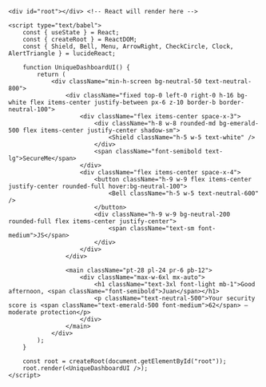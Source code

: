 <!DOCTYPE html>
<html lang="en">
<head>
    <meta charset="UTF-8">
    <meta name="viewport" content="width=device-width, initial-scale=1.0">
    <title>React on GitHub Pages</title>
    <script src="https://unpkg.com/react@18/umd/react.development.js"></script>
    <script src="https://unpkg.com/react-dom@18/umd/react-dom.development.js"></script>
    <script src="https://unpkg.com/babel-standalone@6/babel.min.js"></script>
    <script src="https://cdn.jsdelivr.net/npm/lucide-react@latest"></script>
    <script src="https://cdn.tailwindcss.com"></script>
</head>
<body class="bg-gray-100">

    <div id="root"></div> <!-- React will render here -->

    <script type="text/babel">
        const { useState } = React;
        const { createRoot } = ReactDOM;
        const { Shield, Bell, Menu, ArrowRight, CheckCircle, Clock, AlertTriangle } = lucideReact;

        function UniqueDashboardUI() {
            return (
                <div className="min-h-screen bg-neutral-50 text-neutral-800">
                    <div className="fixed top-0 left-0 right-0 h-16 bg-white flex items-center justify-between px-6 z-10 border-b border-neutral-100">
                        <div className="flex items-center space-x-3">
                            <div className="h-8 w-8 rounded-md bg-emerald-500 flex items-center justify-center shadow-sm">
                                <Shield className="h-5 w-5 text-white" />
                            </div>
                            <span className="font-semibold text-lg">SecureMe</span>
                        </div>
                        <div className="flex items-center space-x-4">
                            <button className="h-9 w-9 flex items-center justify-center rounded-full hover:bg-neutral-100">
                                <Bell className="h-5 w-5 text-neutral-600" />
                            </button>
                            <div className="h-9 w-9 bg-neutral-200 rounded-full flex items-center justify-center">
                                <span className="text-sm font-medium">JS</span>
                            </div>
                        </div>
                    </div>

                    <main className="pt-28 pl-24 pr-6 pb-12">
                        <div className="max-w-6xl mx-auto">
                            <h1 className="text-3xl font-light mb-1">Good afternoon, <span className="font-semibold">Juan</span></h1>
                            <p className="text-neutral-500">Your security score is <span className="text-emerald-500 font-medium">62</span> — moderate protection</p>
                        </div>
                    </main>
                </div>
            );
        }

        const root = createRoot(document.getElementById("root"));
        root.render(<UniqueDashboardUI />);
    </script>

</body>
</html>
